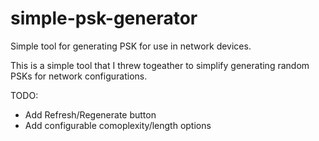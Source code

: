 # simple-psk-generator
Simple tool for generating PSK for use in network devices.

This is a simple tool that I threw togeather to simplify generating random PSKs for network configurations.

TODO:
- Add Refresh/Regenerate button
- Add configurable comoplexity/length options
